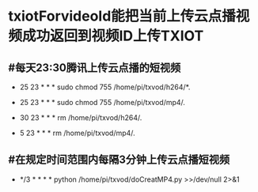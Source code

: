 # txiotForvideoId能把当前上传云点播视频成功返回到视频ID上传TXIOT 
## #每天23:30腾讯上传云点播的短视频
- 25 23 * * *  sudo chmod 755 /home/pi/txvod/h264/*.
- 25 23 * * *  sudo chmod 755 /home/pi/txvod/mp4/*.*

- 30 23 * * *  rm /home/pi/txvod/h264/*.*
- 5 23 * * *  rm /home/pi/txvod/mp4/*.*

## #在规定时间范围内每隔3分钟上传云点播短视频
- */3 * * * * python /home/pi/txvod/doCreatMP4.py >>/dev/null 2>&1

